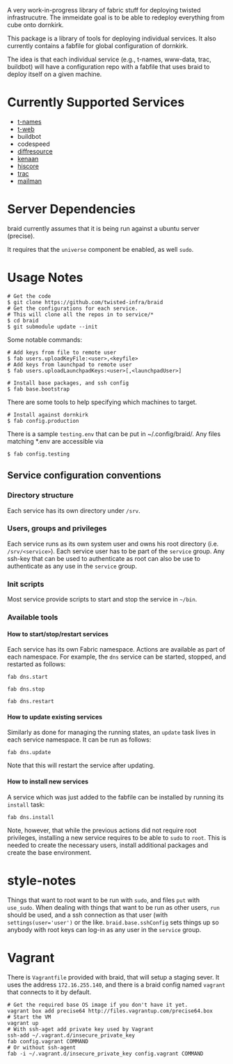 A very work-in-progress library of fabric stuff for deploying twisted infrastrucutre.
The immeidate goal is to be able to redeploy everything from cube onto dornkirk.

This package is a library of tools for deploying individual services.
It also currently contains a fabfile for global configuration of dornkirk.

The idea is that each individual service (e.g., t-names, www-data, trac,
buildbot) will have a configuration repo with a fabfile that uses braid to
deploy itself on a given machine.


Currently Supported Services
============================

- [t-names](https://github.com/twisted-infra/t-names)
- [t-web](https://github.com/twisted-infra/t-web)
- buildbot
- codespeed
- [diffresource](https://github.com/twisted-infra/diffresource)
- [kenaan](https://github.com/twisted-infra/kenaan)
- [hiscore](svn.twistedmatrix.com:infra/twisted-highscore)
- [trac](https://github.com/twisted-infra/trac-config)
- [mailman](https://github.com/twisted-infra/mailman-config)

Server Dependencies
===================
braid currently assumes that it is being run against a ubuntu server (precise).

It requires that the `universe` component be enabled, as well `sudo`.

Usage Notes
===========

```shell
# Get the code
$ git clone https://github.com/twisted-infra/braid
# Get the configurations for each service.
# This will clone all the repos in to service/*
$ cd braid
$ git submodule update --init
```

Some notable commands:

```shell
# Add keys from file to remote user
$ fab users.uploadKeyFile:<user>,<keyfile>
# Add keys from launchpad to remote user
$ fab users.uploadLaunchpadKeys:<user>[,<launchpadUser>]
```

```shell
# Install base packages, and ssh config
$ fab base.bootstrap
```

There are some tools to help specifying which machines to target.

```shell
# Install against dornkirk
$ fab config.production
```

There is a sample `testing.env` that can be put in ~/.config/braid/.
Any files matching *.env are accessible via
```shell
$ fab config.testing
```


Service configuration conventions
--------------------------------

### Directory structure ###

Each service has its own directory under `/srv`.

### Users, groups and privileges ###

Each service runs as its own system user and owns his root directory (i.e.  `/srv/<service>`).
Each service user has to be part of the `service` group.
Any ssh-key that can be used to authenticate as root can also be use to authenticate as any use in the `service` group.

### Init scripts ###
Most service provide scripts to start and stop the service in `~/bin`.

### Available tools ###

#### How to start/stop/restart services ####

Each service has its own Fabric namespace. Actions are available as part of each namespace. For example, the `dns` service can be started, stopped,  and restarted as follows:

```shell
fab dns.start
```

```shell
fab dns.stop
```

```shell
fab dns.restart
```

#### How to update existing services ####

Similarly as done for managing the running states, an `update` task lives in each service namespace. It can be run as follows:

```shell
fab dns.update
```

Note that this will restart the service after updating.

#### How to install new services ####

A service which was just added to the fabfile can be installed by running its `install` task:

```shell
fab dns.install
```

Note, however, that while the previous actions did not require root privileges, installing a new service requires to be able to `sudo` to `root`.
This is needed to create the necessary users, install additional packages and create the base environment.


style-notes
===========
Things that want to root want to be run with `sudo`, and files `put` with `use_sudo`.
When dealing with things that want to be run as other users, `run` should be
used, and a ssh connection as that user (with `settings(user='user')` or the like.
`braid.base.sshConfig` sets things up so anybody with root keys can log-in as any user in the `service` group.


Vagrant
=======

There is `Vagrantfile` provided with braid, that will setup a staging sever.
It uses the address `172.16.255.140`, and there is a braid config named `vagrant` that connects to it by default.

```shell
# Get the required base OS image if you don't have it yet.
vagrant box add precise64 http://files.vagrantup.com/precise64.box
# Start the VM
vagrant up
# With ssh-aget add private key used by Vagrant
ssh-add ~/.vagrant.d/insecure_private_key
fab config.vagrant COMMAND
# Or without ssh-agent
fab -i ~/.vagrant.d/insecure_private_key config.vagrant COMMAND
```
